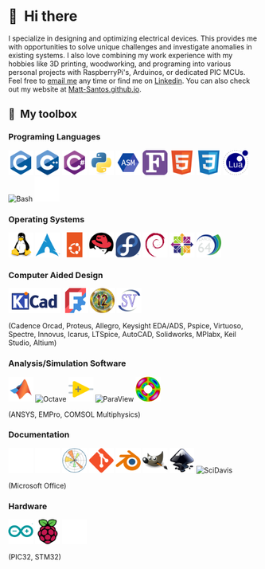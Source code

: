 # 👋 &nbsp;Hi there

I specialize in designing and optimizing electrical devices. This provides me with opportunities to solve unique challenges and investigate anomalies in existing systems. I also love combining my work experience with my hobbies like 3D printing, woodworking, and programing into various personal projects with RaspberryPi's, Arduinos, or dedicated PIC MCUs. Feel free to [email me](mailto:matthewsantos@ieee.org) any time or find me on [Linkedin](https://www.linkedin.com/in/matthewjsantos). You can also check out my website at [Matt-Santos.github.io](https://Matt-Santos.github.io).

## 🧰 &nbsp;My toolbox

### **Programing Languages**

<p>
	<img alt="C" src="https://raw.githubusercontent.com/devicons/devicon/refs/heads/master/icons/c/c-original.svg" height="50"/>
	<img alt="C++" src="https://raw.githubusercontent.com/devicons/devicon/refs/heads/master/icons/cplusplus/cplusplus-original.svg" height="50"/>
	<img alt="C#" src="https://raw.githubusercontent.com/devicons/devicon/refs/heads/master/icons/csharp/csharp-original.svg" height="50"/>
	<img alt="Python" src="https://raw.githubusercontent.com/devicons/devicon/refs/heads/master/icons/python/python-original.svg" height="50"/>
	<img alt="Assembly" src="images/asm.png" height="50"/>
	<img alt="Fortran" src="https://raw.githubusercontent.com/devicons/devicon/refs/heads/master/icons/fortran/fortran-original.svg" height="50"/>
	<img alt="HTML" src="https://raw.githubusercontent.com/devicons/devicon/refs/heads/master/icons/html5/html5-original.svg" height="50"/>
	<img alt="CSS" src="https://raw.githubusercontent.com/devicons/devicon/refs/heads/master/icons/css3/css3-original.svg" height="50"/>
	<img alt="Lua" src="https://raw.githubusercontent.com/devicons/devicon/refs/heads/master/icons/lua/lua-original.svg" height="50"/>
	<picture>
		<source srcset="https://raw.githubusercontent.com/odb/official-bash-logo/refs/heads/master/assets/Logos/Icons/SVG/64x64.svg" media="(prefers-color-scheme: light)">
		<img alt="Bash" src="https://raw.githubusercontent.com/odb/official-bash-logo/refs/heads/master/assets/Logos/Icons/SVG/64x64_white.svg" height="50"/>
	</picture>
	<picture>
		<source srcset="https://raw.githubusercontent.com/devicons/devicon/refs/heads/master/icons/markdown/markdown-original.svg" media="(prefers-color-scheme: light)">
		<img alt="Markdown" src="images/markdown-dark.png" height="50"/>
	</picture>
</p>

### **Operating Systems**

<p>
	<img alt="Linux" src="https://raw.githubusercontent.com/devicons/devicon/refs/heads/master/icons/linux/linux-original.svg" height="50"/>
	<img alt="ArchLinux" src="https://raw.githubusercontent.com/devicons/devicon/refs/heads/master/icons/archlinux/archlinux-original.svg" height="50"/>
	<img alt="Ubuntu" src="https://raw.githubusercontent.com/devicons/devicon/refs/heads/master/icons/ubuntu/ubuntu-original.svg" height="50"/>
	<img alt="Red Hat" src="https://raw.githubusercontent.com/devicons/devicon/refs/heads/master/icons/redhat/redhat-original.svg" height="50"/>
	<img alt="Fedora" src="https://raw.githubusercontent.com/devicons/devicon/refs/heads/master/icons/fedora/fedora-original.svg" height="50"/>
	<img alt="Debian" src="https://raw.githubusercontent.com/devicons/devicon/refs/heads/master/icons/debian/debian-original.svg" height="50"/>
	<img alt="CentOS" src="https://raw.githubusercontent.com/devicons/devicon/refs/heads/master/icons/centos/centos-original.svg" height="50"/>
	<picture>
		<source srcset="https://raw.githubusercontent.com/devicons/devicon/refs/heads/master/icons/aarch64/aarch64-original.svg" media="(prefers-color-scheme: light)">
		<img alt="AArch64" src="images/aarch64-dark.png" height="50"/>
	</picture>
</p>

### **Computer Aided Design**

<p>
	<img  src="https://raw.githubusercontent.com/kicad/.github/main/images/kicad_logo_small.png" alt="KiCAD" height="50"/>
	<img  src="https://raw.githubusercontent.com/FreeCAD/FreeCAD/main/src/Gui/Icons/freecad.svg" alt="FreeCAD" height="50"/>
	<img  src="images/mc12.png" alt="MicroCap12" height="50"/>
	<img  src="images/system_verlog.svg" alt="System Verlog" height="50"/>
</p>
(Cadence Orcad, Proteus, Allegro, Keysight EDA/ADS, Pspice, Virtuoso, Spectre, Innovus, Icarus, LTSpice, AutoCAD, Solidworks, MPlabx, Keil Studio, Altium)

### **Analysis/Simulation Software**

<p>
	<img  src="https://raw.githubusercontent.com/devicons/devicon/refs/heads/master/icons/matlab/matlab-original.svg" alt="Matlab" height="50"/>
	<img  src="https://raw.githubusercontent.com/gnu-octave/octave/refs/heads/default/etc/icons/octave-logo.svg" alt="Octave" height="50"/>
	<img  src="https://raw.githubusercontent.com/devicons/devicon/refs/heads/master/icons/labview/labview-original.svg" alt="Labview" height="50"/>
	<img  src="https://raw.githubusercontent.com/Kitware/ParaView/refs/heads/master/Clients/ParaView/pvIcon.ico" alt="ParaView" height="50"/>
	<img  src="images/elmer-dark.png" alt="Elmer FEM" height="50"/>
</p>
(ANSYS, EMPro, COMSOL Multiphysics)

### **Documentation**

<p>
	<picture>
		<source srcset="https://raw.githubusercontent.com/devicons/devicon/refs/heads/master/icons/latex/latex-original.svg" media="(prefers-color-scheme: light)">
		<img  src="images/latex-dark.png" alt="LaTeX" height="50"/>
	</picture>
	<picture>
		<source srcset="https://raw.githubusercontent.com/devicons/devicon/refs/heads/master/icons/tex/tex-original.svg" media="(prefers-color-scheme: light)">
		<img  src="images/tex-dark.png" alt="TeX" height="50"/>
	</picture>
	<img  src="https://raw.githubusercontent.com/devicons/devicon/refs/heads/master/icons/matplotlib/matplotlib-original.svg" alt="Matplotlib" height="50"/>
	<img  src="https://raw.githubusercontent.com/devicons/devicon/refs/heads/master/icons/git/git-original.svg" alt="Git" height="50"/>
	<img  src="https://raw.githubusercontent.com/devicons/devicon/refs/heads/master/icons/blender/blender-original.svg" alt="Blender" height="50"/>
	<img  src="https://raw.githubusercontent.com/devicons/devicon/refs/heads/master/icons/gimp/gimp-original.svg" alt="Gimp" height="50"/>
	<img  src="https://raw.githubusercontent.com/devicons/devicon/refs/heads/master/icons/inkscape/inkscape-original.svg" alt="Inkscape" height="50"/>
	<img  src="https://raw.githubusercontent.com/SciDAVis/scidavis/refs/heads/master/doc/icons/scidavis.svg" alt="SciDavis" height="50"/>
</p>
(Microsoft Office)

### **Hardware**

<p>
	<img  src="https://raw.githubusercontent.com/devicons/devicon/refs/heads/master/icons/arduino/arduino-original.svg" alt="Arduino" height="50"/>
	<img  src="https://raw.githubusercontent.com/devicons/devicon/refs/heads/master/icons/raspberrypi/raspberrypi-original.svg" alt="Raspberry Pi" height="50"/>
	<picture>
		<source srcset="https://raw.githubusercontent.com/simple-icons/simple-icons/refs/heads/develop/icons/opensourcehardware.svg" media="(prefers-color-scheme: light)">
		<img  src="images/osh-dark.png" alt="Open Source Hardware" height="50"/>
	</picture>
</p>
(PIC32, STM32)